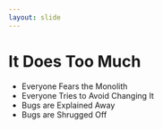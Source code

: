 ```yaml
---
layout: slide
---
```


# It Does Too Much

* Everyone Fears the Monolith
* Everyone Tries to Avoid Changing It
* Bugs are Explained Away
* Bugs are Shrugged Off
